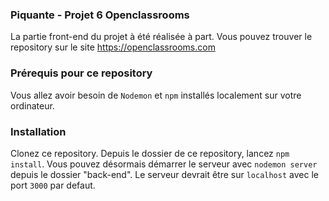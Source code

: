 ### Piquante - Projet 6 Openclassrooms ###

La partie front-end du projet à été réalisée à part. Vous pouvez trouver le repository sur le site https://openclassrooms.com

### Prérequis pour ce repository ###

Vous allez avoir besoin de `Nodemon` et `npm` installés localement sur votre ordinateur.

### Installation ###

Clonez ce repository. 
Depuis le dossier de ce repository, lancez `npm install`. Vous pouvez désormais démarrer le serveur avec `nodemon server` depuis le dossier "back-end". 
Le serveur devrait être sur `localhost` avec le port `3000` par defaut. 